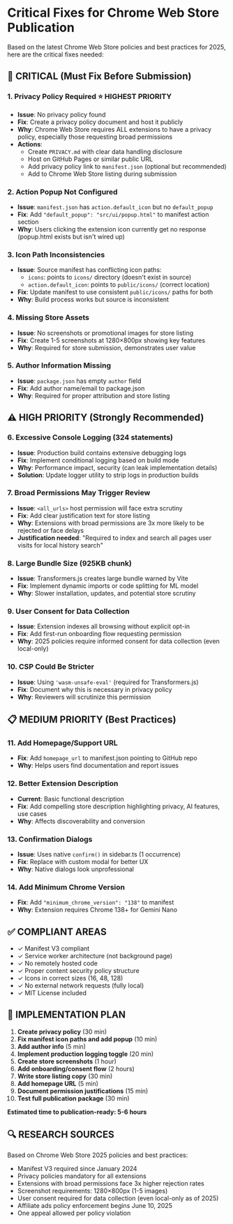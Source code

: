 # Critical Fixes for Chrome Web Store Publication

Based on the latest Chrome Web Store policies and best practices for 2025, here are the critical fixes needed:

## 🚨 CRITICAL (Must Fix Before Submission)

### 1. **Privacy Policy Required** ⭐ HIGHEST PRIORITY
- **Issue**: No privacy policy found
- **Fix**: Create a privacy policy document and host it publicly
- **Why**: Chrome Web Store requires ALL extensions to have a privacy policy, especially those requesting broad permissions
- **Actions**:
  - Create `PRIVACY.md` with clear data handling disclosure
  - Host on GitHub Pages or similar public URL
  - Add privacy policy link to `manifest.json` (optional but recommended)
  - Add to Chrome Web Store listing during submission

### 2. **Action Popup Not Configured**
- **Issue**: `manifest.json` has `action.default_icon` but no `default_popup`
- **Fix**: Add `"default_popup": "src/ui/popup.html"` to manifest action section
- **Why**: Users clicking the extension icon currently get no response (popup.html exists but isn't wired up)

### 3. **Icon Path Inconsistencies**
- **Issue**: Source manifest has conflicting icon paths:
  - `icons`: points to `icons/` directory (doesn't exist in source)
  - `action.default_icon`: points to `public/icons/` (correct location)
- **Fix**: Update manifest to use consistent `public/icons/` paths for both
- **Why**: Build process works but source is inconsistent

### 4. **Missing Store Assets**
- **Issue**: No screenshots or promotional images for store listing
- **Fix**: Create 1-5 screenshots at 1280×800px showing key features
- **Why**: Required for store submission, demonstrates user value

### 5. **Author Information Missing**
- **Issue**: `package.json` has empty `author` field
- **Fix**: Add author name/email to package.json
- **Why**: Required for proper attribution and store listing

## ⚠️ HIGH PRIORITY (Strongly Recommended)

### 6. **Excessive Console Logging (324 statements)**
- **Issue**: Production build contains extensive debugging logs
- **Fix**: Implement conditional logging based on build mode
- **Why**: Performance impact, security (can leak implementation details)
- **Solution**: Update logger utility to strip logs in production builds

### 7. **Broad Permissions May Trigger Review**
- **Issue**: `<all_urls>` host permission will face extra scrutiny
- **Fix**: Add clear justification text for store listing
- **Why**: Extensions with broad permissions are 3x more likely to be rejected or face delays
- **Justification needed**: "Required to index and search all pages user visits for local history search"

### 8. **Large Bundle Size (925KB chunk)**
- **Issue**: Transformers.js creates large bundle warned by Vite
- **Fix**: Implement dynamic imports or code splitting for ML model
- **Why**: Slower installation, updates, and potential store scrutiny

### 9. **User Consent for Data Collection**
- **Issue**: Extension indexes all browsing without explicit opt-in
- **Fix**: Add first-run onboarding flow requesting permission
- **Why**: 2025 policies require informed consent for data collection (even local-only)

### 10. **CSP Could Be Stricter**
- **Issue**: Using `'wasm-unsafe-eval'` (required for Transformers.js)
- **Fix**: Document why this is necessary in privacy policy
- **Why**: Reviewers will scrutinize this permission

## 📋 MEDIUM PRIORITY (Best Practices)

### 11. **Add Homepage/Support URL**
- **Fix**: Add `homepage_url` to manifest.json pointing to GitHub repo
- **Why**: Helps users find documentation and report issues

### 12. **Better Extension Description**
- **Current**: Basic functional description
- **Fix**: Add compelling store description highlighting privacy, AI features, use cases
- **Why**: Affects discoverability and conversion

### 13. **Confirmation Dialogs**
- **Issue**: Uses native `confirm()` in sidebar.ts (1 occurrence)
- **Fix**: Replace with custom modal for better UX
- **Why**: Native dialogs look unprofessional

### 14. **Add Minimum Chrome Version**
- **Fix**: Add `"minimum_chrome_version": "138"` to manifest
- **Why**: Extension requires Chrome 138+ for Gemini Nano

## ✅ COMPLIANT AREAS

- ✓ Manifest V3 compliant
- ✓ Service worker architecture (not background page)
- ✓ No remotely hosted code
- ✓ Proper content security policy structure
- ✓ Icons in correct sizes (16, 48, 128)
- ✓ No external network requests (fully local)
- ✓ MIT License included

## 📝 IMPLEMENTATION PLAN

1. **Create privacy policy** (30 min)
2. **Fix manifest icon paths and add popup** (10 min)
3. **Add author info** (5 min)
4. **Implement production logging toggle** (20 min)
5. **Create store screenshots** (1 hour)
6. **Add onboarding/consent flow** (2 hours)
7. **Write store listing copy** (30 min)
8. **Add homepage URL** (5 min)
9. **Document permission justifications** (15 min)
10. **Test full publication package** (30 min)

**Estimated time to publication-ready: 5-6 hours**

## 🔍 RESEARCH SOURCES

Based on Chrome Web Store 2025 policies and best practices:
- Manifest V3 required since January 2024
- Privacy policies mandatory for all extensions
- Extensions with broad permissions face 3x higher rejection rates
- Screenshot requirements: 1280×800px (1-5 images)
- User consent required for data collection (even local-only as of 2025)
- Affiliate ads policy enforcement begins June 10, 2025
- One appeal allowed per policy violation
